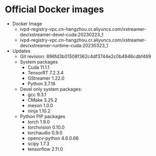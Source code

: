 # Official Docker images


* Docker Image
    * ivpd-registry-vpc.cn-hangzhou.cr.aliyuncs.com/xstreamer-dev/xstreamer-devel-cuda:20230223_1
    * ivpd-registry-vpc.cn-hangzhou.cr.aliyuncs.com/xstreamer-dev/xstreamer-runtime-cuda:20230323_1
* Updates
    * Git revision: 896fd3b01508f362c4df3744e2c0b4946cdbf469
    * System packages
        * Cuda 11.1.1
        * TensorRT 7.2.3.4
        * GStreamer 1.22.0
        * Python 3.7.16
    * Devel only system packages:
        * gcc 9.3.1
        * CMake 3.25.2
        * meson 1.0.0
        * ninja 1.10.2
    * Python PIP packages
        * torch 1.9.0
        * torchvision 0.10.0
        * torchaudio 0.9.0
        * opencv-python 4.6.0.66
        * scipy 1.7.3
        * tensorflow 2.11.0